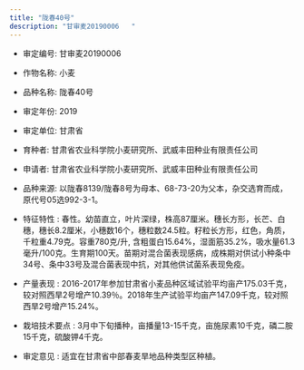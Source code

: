 ```yaml
---
title: "陇春40号"
description: "甘审麦20190006	"
---
```

* 审定编号:  甘审麦20190006	

*  作物名称:  小麦

*  品种名称:  陇春40号

*  审定年份:  2019

*  审定单位:  甘肃省

* 育种者:  甘肃省农业科学院小麦研究所、武威丰田种业有限责任公司

*  申请者:  甘肃省农业科学院小麦研究所、武威丰田种业有限责任公司

*  品种来源:  以陇春8139/陇春8号为母本、68-73-20为父本，杂交选育而成，原代号05选992-3-1。

*  特征特性 : 
春性。幼苗直立，叶片深绿，株高87厘米。穗长方形，长芒、白穗，穗长8.2厘米，小穗数16个，穗粒数24.5粒。籽粒长方形，红色，角质，千粒重4.79克。容重780克/升, 含粗蛋白15.64%，湿面筋35.2%，吸水量61.3毫升/100克。生育期100天。苗期对混合菌表现感病，成株期对供试小种条中34号、条中33号及混合菌表现中抗，对其他供试菌系表现免疫。
 
*  产量表现 : 
2016-2017年参加甘肃省小麦品种区域试验平均亩产175.03千克，较对照西旱2号增产10.39％。2018年生产试验平均亩产147.09千克，较对照西旱2号增产15.24%。

*  栽培技术要点 : 
3月中下旬播种，亩播量13-15千克，亩施尿素10千克，磷二胺15千克，硫酸钾4千克。

*  审定意见 : 
适宜在甘肃省中部春麦旱地品种类型区种植。
